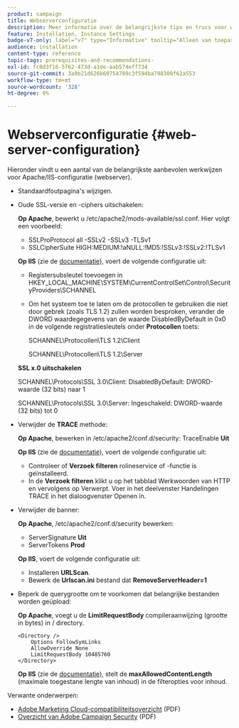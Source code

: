 ```yaml
---
product: campaign
title: Webserverconfiguratie
description: Meer informatie over de belangrijkste tips en trucs voor webserverconfiguratie
feature: Installation, Instance Settings
badge-v7-only: label="v7" type="Informative" tooltip="Alleen van toepassing op Campaign Classic v7"
audience: installation
content-type: reference
topic-tags: prerequisites-and-recommendations-
exl-id: fc0d3f16-5f62-473d-a1de-aab574eff734
source-git-commit: 3a9b21d626b60754789c3f594ba798309f62a553
workflow-type: tm+mt
source-wordcount: '328'
ht-degree: 0%

---
```


# Webserverconfiguratie {#web-server-configuration}



Hieronder vindt u een aantal van de belangrijkste aanbevolen werkwijzen voor Apache/IIS-configuratie (webserver).

* Standaardfoutpagina&#39;s wijzigen.

* Oude SSL-versie en -ciphers uitschakelen:

  **Op Apache**, bewerkt u /etc/apache2/mods-available/ssl.conf. Hier volgt een voorbeeld:

   * SSLProProtocol all -SSLv2 -SSLv3 -TLSv1
   * SSLCipherSuite HIGH:MEDIUM:!aNULL:!MD5:!SSLv3:!SSLv2:!TLSv1

  **Op IIS** (zie de [documentatie](https://support.microsoft.com/en-us/kb/245030)), voert de volgende configuratie uit:

   * Registersubsleutel toevoegen in HKEY_LOCAL_MACHINE\SYSTEM\CurrentControlSet\Control\SecurityProviders\SCHANNEL
   * Om het systeem toe te laten om de protocollen te gebruiken die niet door gebrek (zoals TLS 1.2) zullen worden besproken, verander de DWORD waardegegevens van de waarde DisabledByDefault in 0x0 in de volgende registratiesleutels onder **Protocollen** toets:

     SCHANNEL\Protocollen\TLS 1.2\Client

     SCHANNEL\Protocollen\TLS 1.2\Server

  **SSL x.0 uitschakelen**

  SCHANNEL\Protocols\SSL 3.0\Client: DisabledByDefault: DWORD-waarde (32 bits) naar 1

  SCHANNEL\Protocols\SSL 3.0\Server: Ingeschakeld: DWORD-waarde (32 bits) tot 0

* Verwijder de **TRACE** methode:

  **Op Apache**, bewerken in /etc/apache2/conf.d/security: TraceEnable **Uit**

  **Op IIS** (zie de [documentatie](https://www.iis.net/configreference/system.webserver/security/requestfiltering/verbs)), voert de volgende configuratie uit:

   * Controleer of **Verzoek filteren** rolineservice of -functie is geïnstalleerd.
   * In de **Verzoek filteren** klikt u op het tabblad Werkwoorden van HTTP en vervolgens op Verwerpt. Voer in het deelvenster Handelingen TRACE in het dialoogvenster Openen in.

* Verwijder de banner:

  **Op Apache**, /etc/apache2/conf.d/security bewerken:

   * ServerSignature **Uit**
   * ServerTokens **Prod**

  **Op IIS**, voert de volgende configuratie uit:

   * Installeren **URLScan**.
   * Bewerk de **Urlscan.ini** bestand dat **RemoveServerHeader=1**

* Beperk de querygrootte om te voorkomen dat belangrijke bestanden worden geüpload:

  **Op Apache**, voegt u de **LimitRequestBody** compileraanwijzing (grootte in bytes) in / directory.

  ```
  <Directory />
      Options FollowSymLinks
      AllowOverride None
      LimitRequestBody 10485760
  </Directory>
  ```

  **Op IIS** (zie de [documentatie](https://www.iis.net/configreference/system.webserver/security/requestfiltering/requestlimits)), stelt de **maxAllowedContentLength** (maximale toegestane lengte van inhoud) in de filteropties voor inhoud.

Verwante onderwerpen:

* [Adobe Marketing Cloud-compatibiliteitsoverzicht](https://experienceleague.adobe.com/docs/core-services/assets/Adobe-Marketing-Cloud-Privacy-and-Security-Overview.pdf) (PDF)
* [Overzicht van Adobe Campaign Security](https://www.adobe.com/content/dam/cc/en/security/pdfs/ADB-CampaignSecurity-WP.pdf) (PDF)
